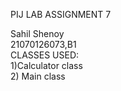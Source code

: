 PIJ LAB ASSIGNMENT 7 </br>

Sahil Shenoy</br>
21070126073,B1</br>
CLASSES USED:</br>
1)Calculator class</br>
2) Main class </br>


